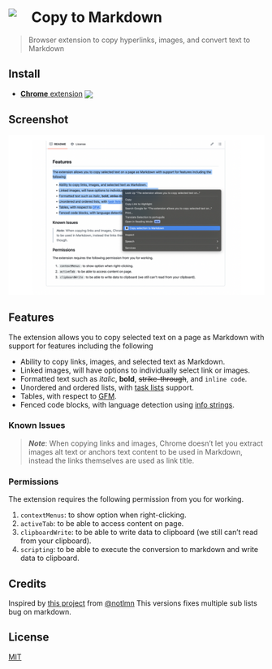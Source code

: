 # <img src="source/copy-to-markdown.png" width="45" align="left"> Copy to Markdown

> Browser extension to copy hyperlinks, images, and convert text to Markdown

## Install

- [**Chrome** extension][link-cws] [<img valign="middle" src="https://img.shields.io/chrome-web-store/v/nlaionblcaejecbkcillglodmmfhjhfi.svg?label=%20">][link-cws]


## Screenshot

![Copy to Markdown](media/screenshot-1280x800.png)


## Features

The extension allows you to copy selected text on a page as Markdown with support for features including the following

- Ability to copy links, images, and selected text as Markdown.
- Linked images, will have options to individually select link or images.
- Formatted text such as _italic_, **bold**, ~~strike-through~~, and `inline code`.
- Unordered and ordered lists, with [task lists](https://github.github.com/gfm/#task-list-items-extension-) support.
- Tables, with respect to [GFM](https://github.github.com/gfm/#tables-extension-).
- Fenced code blocks, with language detection using [info strings](https://github.github.com/gfm/#example-112).

### Known Issues

> **_Note_**: When copying links and images, Chrome doesn’t let you extract images alt text or anchors text content to be used in Markdown, instead the links themselves are used as link title. 

### Permissions

The extension requires the following permission from you for working.

1. `contextMenus`: to show option when right-clicking.
1. `activeTab`: to be able to access content on page.
1. `clipboardWrite`: to be able to write data to clipboard (we still can’t read from your clipboard).
1. `scripting`: to be able to execute the conversion to markdown and write data to clipboard.


## Credits

Inspired by [this project](https://github.com/notlmn/copy-as-markdown) from [@notlmn](https://github.com/notlmn)
This versions fixes multiple sub lists bug on markdown.

## License

[MIT](license)

[link-cws]: https://chrome.google.com/webstore/detail/copy-to-markdown/nlaionblcaejecbkcillglodmmfhjhfi/

